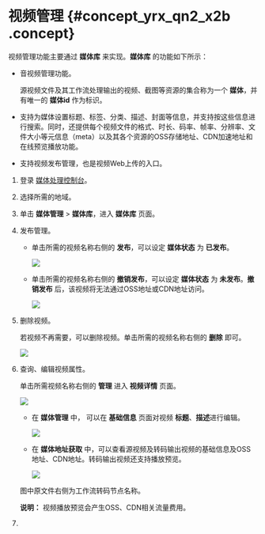 # 视频管理 {#concept_yrx_qn2_x2b .concept}

视频管理功能主要通过 **媒体库** 来实现。**媒体库** 的功能如下所示：

-   音视频管理功能。

    源视频文件及其工作流处理输出的视频、截图等资源的集合称为一个 **媒体**，并有唯一的 **媒体id** 作为标识。

-   支持为媒体设置标题、标签、分类、描述、封面等信息，并支持按这些信息进行搜索。同时，还提供每个视频文件的格式、时长、码率、帧率、分辨率、文件大小等元信息（meta）以及其各个资源的OSS存储地址、CDN加速地址和在线预览播放功能。

-   支持视频发布管理，也是视频Web上传的入口。


1.  登录 [媒体处理控制台](https://mts.console.aliyun.com/?spm=5176.8466032.0.0.4fbcb0b5SYerWh#/mts/oss)。
2.  选择所需的地域。
3.  单击 **媒体管理** \> **媒体库**，进入 **媒体库** 页面。
4.  发布管理。
    -   单击所需的视频名称右侧的 **发布**，可以设定 **媒体状态** 为 **已发布**。

        ![](http://static-aliyun-doc.oss-cn-hangzhou.aliyuncs.com/assets/img/11362/153716738910051_zh-CN.png)

    -   单击所需的视频名称右侧的 **撤销发布**，可以设定 **媒体状态** 为 **未发布**。**撤销发布** 后，该视频将无法通过OSS地址或CDN地址访问。

        ![](http://static-aliyun-doc.oss-cn-hangzhou.aliyuncs.com/assets/img/11362/153716738910052_zh-CN.png)

5.  删除视频。

    若视频不再需要，可以删除视频。单击所需的视频名称右侧的 **删除** 即可。

    ![](http://static-aliyun-doc.oss-cn-hangzhou.aliyuncs.com/assets/img/11362/153716738910053_zh-CN.png)

6.  查询、编辑视频属性。

    单击所需视频名称右侧的 **管理** 进入 **视频详情** 页面。

    ![](http://static-aliyun-doc.oss-cn-hangzhou.aliyuncs.com/assets/img/11362/153716738910054_zh-CN.png)

    -   在 **媒体管理** 中， 可以在 **基础信息** 页面对视频 **标题**、**描述**进行编辑。

        ![](http://static-aliyun-doc.oss-cn-hangzhou.aliyuncs.com/assets/img/11362/153716738910047_zh-CN.png)

    -   在 **媒体地址获取** 中，可以查看源视频及转码输出视频的基础信息及OSS地址、CDN地址。转码输出视频还支持播放预览。

        ![](http://static-aliyun-doc.oss-cn-hangzhou.aliyuncs.com/assets/img/11362/153716738910048_zh-CN.png)

    图中原文件右侧为工作流转码节点名称。

    **说明：** 视频播放预览会产生OSS、CDN相关流量费用。


1.  
